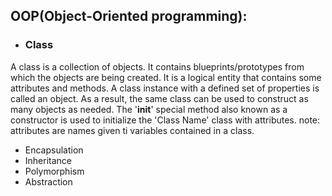 ## OOP(Object-Oriented programming):
-  ### Class
A class is a collection of objects. It contains blueprints/prototypes from which the objects are being created. It is a logical entity that contains some attributes and methods. A class instance with a defined set of properties is called an object. As a result, the same class can be used to construct as many objects as needed. The '__init__' special method also known as a constructor is used to initialize the 'Class Name' class with attributes. 
note: attributes are names given ti variables contained in a class.





-  Encapsulation
-  Inheritance
-  Polymorphism
-  Abstraction
